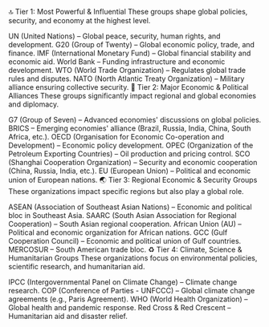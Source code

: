 🔝 Tier 1: Most Powerful & Influential
These groups shape global policies, security, and economy at the highest level.

UN (United Nations) – Global peace, security, human rights, and development.
G20 (Group of Twenty) – Global economic policy, trade, and finance.
IMF (International Monetary Fund) – Global financial stability and economic aid.
World Bank – Funding infrastructure and economic development.
WTO (World Trade Organization) – Regulates global trade rules and disputes.
NATO (North Atlantic Treaty Organization) – Military alliance ensuring collective security.
🔹 Tier 2: Major Economic & Political Alliances
These groups significantly impact regional and global economies and diplomacy.

G7 (Group of Seven) – Advanced economies' discussions on global policies.
BRICS – Emerging economies' alliance (Brazil, Russia, India, China, South Africa, etc.).
OECD (Organisation for Economic Co-operation and Development) – Economic policy development.
OPEC (Organization of the Petroleum Exporting Countries) – Oil production and pricing control.
SCO (Shanghai Cooperation Organization) – Security and economic cooperation (China, Russia, India, etc.).
EU (European Union) – Political and economic union of European nations.
🌏 Tier 3: Regional Economic & Security Groups
These organizations impact specific regions but also play a global role.

ASEAN (Association of Southeast Asian Nations) – Economic and political bloc in Southeast Asia.
SAARC (South Asian Association for Regional Cooperation) – South Asian regional cooperation.
African Union (AU) – Political and economic organization for African nations.
GCC (Gulf Cooperation Council) – Economic and political union of Gulf countries.
MERCOSUR – South American trade bloc.
♻️ Tier 4: Climate, Science & Humanitarian Groups
These organizations focus on environmental policies, scientific research, and humanitarian aid.

IPCC (Intergovernmental Panel on Climate Change) – Climate change research.
COP (Conference of Parties - UNFCCC) – Global climate change agreements (e.g., Paris Agreement).
WHO (World Health Organization) – Global health and pandemic response.
Red Cross & Red Crescent – Humanitarian aid and disaster relief.
